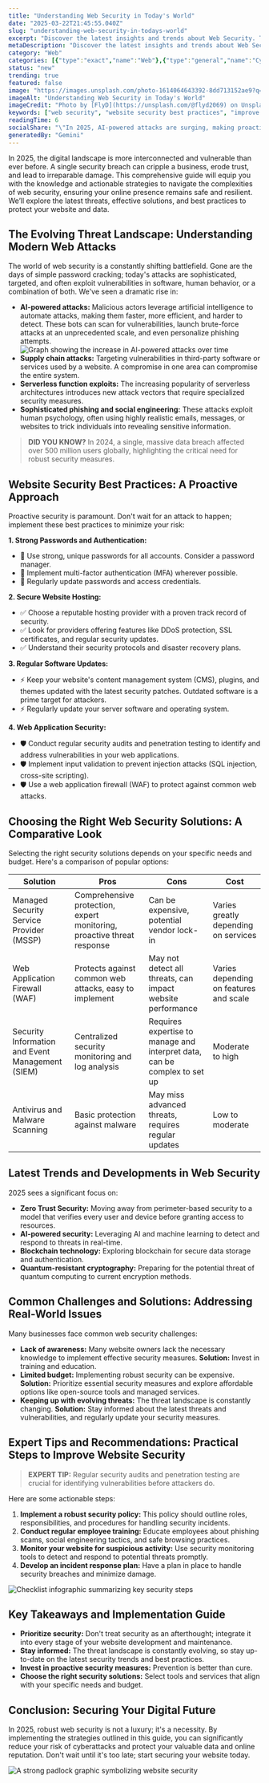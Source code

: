 ```yaml
---
title: "Understanding Web Security in Today's World"
date: "2025-03-22T21:45:55.040Z"
slug: "understanding-web-security-in-todays-world"
excerpt: "Discover the latest insights and trends about Web Security. This comprehensive guide covers everything you need to know about Web Security in 2025."
metaDescription: "Discover the latest insights and trends about Web Security. This comprehensive guide covers everything you need to know about Web Security in 2025."
category: "Web"
categories: [{"type":"exact","name":"Web"},{"type":"general","name":"Cybersecurity"},{"type":"medium","name":"Software Engineering"},{"type":"specific","name":"Authentication"},{"type":"niche","name":"Multi-Factor Authentication"}]
status: "new"
trending: true
featured: false
image: "https://images.unsplash.com/photo-1614064643392-8dd713152ae9?q=85&w=1200&fit=max&fm=webp&auto=compress"
imageAlt: "Understanding Web Security in Today's World"
imageCredit: "Photo by [FlyD](https://unsplash.com/@flyd2069) on Unsplash"
keywords: ["web security", "website security best practices", "improve website security", "web application security", "secure website hosting", "web security solutions", "how to secure a website", "web security checklist", "best web security tools", "affordable website security services"]
readingTime: 6
socialShare: "\"In 2025, AI-powered attacks are surging, making proactive web security more crucial than ever.  Don't become another statistic; prioritize robust security measures today.\""
generatedBy: "Gemini"
---
```




In 2025, the digital landscape is more interconnected and vulnerable than ever before.  A single security breach can cripple a business, erode trust, and lead to irreparable damage.  This comprehensive guide will equip you with the knowledge and actionable strategies to navigate the complexities of web security, ensuring your online presence remains safe and resilient.  We’ll explore the latest threats, effective solutions, and best practices to protect your website and data.

## The Evolving Threat Landscape: Understanding Modern Web Attacks

The world of web security is a constantly shifting battlefield.  Gone are the days of simple password cracking; today's attacks are sophisticated, targeted, and often exploit vulnerabilities in software, human behavior, or a combination of both.  We've seen a dramatic rise in:

* **AI-powered attacks:**  Malicious actors leverage artificial intelligence to automate attacks, making them faster, more efficient, and harder to detect.  These bots can scan for vulnerabilities, launch brute-force attacks at an unprecedented scale, and even personalize phishing attempts. ![Graph showing the increase in AI-powered attacks over time](https://images.unsplash.com/photo-1451187580459-43490279c0fa?q=85&w=1200&fit=max&fm=webp&auto=compress)
* **Supply chain attacks:** Targeting vulnerabilities in third-party software or services used by a website. A compromise in one area can compromise the entire system.
* **Serverless function exploits:**  The increasing popularity of serverless architectures introduces new attack vectors that require specialized security measures.
* **Sophisticated phishing and social engineering:**  These attacks exploit human psychology, often using highly realistic emails, messages, or websites to trick individuals into revealing sensitive information.

> **DID YOU KNOW?** In 2024, a single, massive data breach affected over 500 million users globally, highlighting the critical need for robust security measures.

## Website Security Best Practices: A Proactive Approach

Proactive security is paramount.  Don't wait for an attack to happen; implement these best practices to minimize your risk:

**1. Strong Passwords and Authentication:**

* 🔑 Use strong, unique passwords for all accounts.  Consider a password manager.
* 🔑 Implement multi-factor authentication (MFA) wherever possible.
* 🔑 Regularly update passwords and access credentials.

**2. Secure Website Hosting:**

* ✅ Choose a reputable hosting provider with a proven track record of security.
* ✅ Look for providers offering features like DDoS protection, SSL certificates, and regular security updates.
* ✅ Understand their security protocols and disaster recovery plans.

**3. Regular Software Updates:**

* ⚡ Keep your website's content management system (CMS), plugins, and themes updated with the latest security patches.  Outdated software is a prime target for attackers.
* ⚡ Regularly update your server software and operating system.

**4. Web Application Security:**

* 🛡️ Conduct regular security audits and penetration testing to identify and address vulnerabilities in your web applications.
* 🛡️ Implement input validation to prevent injection attacks (SQL injection, cross-site scripting).
* 🛡️ Use a web application firewall (WAF) to protect against common web attacks.

##  Choosing the Right Web Security Solutions: A Comparative Look

Selecting the right security solutions depends on your specific needs and budget. Here's a comparison of popular options:

| Solution                     | Pros                                                              | Cons                                                                     | Cost                               |
|------------------------------|----------------------------------------------------------------------|--------------------------------------------------------------------------|------------------------------------|
| Managed Security Service Provider (MSSP) | Comprehensive protection, expert monitoring, proactive threat response | Can be expensive, potential vendor lock-in                               | Varies greatly depending on services |
| Web Application Firewall (WAF) | Protects against common web attacks, easy to implement                 | May not detect all threats, can impact website performance                 | Varies depending on features and scale |
| Security Information and Event Management (SIEM) | Centralized security monitoring and log analysis                      | Requires expertise to manage and interpret data, can be complex to set up | Moderate to high                    |
| Antivirus and Malware Scanning | Basic protection against malware                                      | May miss advanced threats, requires regular updates                        | Low to moderate                   |

## Latest Trends and Developments in Web Security

2025 sees a significant focus on:

* **Zero Trust Security:**  Moving away from perimeter-based security to a model that verifies every user and device before granting access to resources.
* **AI-powered security:** Leveraging AI and machine learning to detect and respond to threats in real-time.
* **Blockchain technology:**  Exploring blockchain for secure data storage and authentication.
* **Quantum-resistant cryptography:** Preparing for the potential threat of quantum computing to current encryption methods.

## Common Challenges and Solutions: Addressing Real-World Issues

Many businesses face common web security challenges:

* **Lack of awareness:** Many website owners lack the necessary knowledge to implement effective security measures.  **Solution:** Invest in training and education.
* **Limited budget:**  Implementing robust security can be expensive. **Solution:** Prioritize essential security measures and explore affordable options like open-source tools and managed services.
* **Keeping up with evolving threats:** The threat landscape is constantly changing. **Solution:** Stay informed about the latest threats and vulnerabilities, and regularly update your security measures.

## Expert Tips and Recommendations:  Practical Steps to Improve Website Security

> **EXPERT TIP:**  Regular security audits and penetration testing are crucial for identifying vulnerabilities before attackers do.

Here are some actionable steps:

1. **Implement a robust security policy:** This policy should outline roles, responsibilities, and procedures for handling security incidents.
2. **Conduct regular employee training:** Educate employees about phishing scams, social engineering tactics, and safe browsing practices.
3. **Monitor your website for suspicious activity:** Use security monitoring tools to detect and respond to potential threats promptly.
4. **Develop an incident response plan:**  Have a plan in place to handle security breaches and minimize damage.

![Checklist infographic summarizing key security steps](https://images.unsplash.com/photo-1510915228340-29c85a43dcfe?q=85&w=1200&fit=max&fm=webp&auto=compress)

## Key Takeaways and Implementation Guide

* **Prioritize security:**  Don't treat security as an afterthought; integrate it into every stage of your website development and maintenance.
* **Stay informed:** The threat landscape is constantly evolving, so stay up-to-date on the latest security trends and best practices.
* **Invest in proactive security measures:**  Prevention is better than cure.
* **Choose the right security solutions:** Select tools and services that align with your specific needs and budget.

## Conclusion:  Securing Your Digital Future

In 2025, robust web security is not a luxury; it's a necessity.  By implementing the strategies outlined in this guide, you can significantly reduce your risk of cyberattacks and protect your valuable data and online reputation.  Don't wait until it's too late; start securing your website today.

![A strong padlock graphic symbolizing website security](https://images.unsplash.com/photo-1573164574230-db1d5e960238?q=85&w=1200&fit=max&fm=webp&auto=compress)

